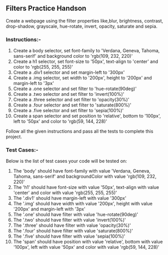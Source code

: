 ## Filters Practice Handson

Create a webpage using the filter properties like,blur, brightness, contrast, drop-shadow, grayscale, hue-rotate, invert, opacity, saturate and sepia.

### Instructions:-

1. Create a body selector, set font-family to 'Verdana, Geneva, Tahoma, sans-serif' and background color to 'rgb(109, 232, 220)'
2. Create a h1 selector, set font-size to '50px', text-align to 'center' and color to 'rgb(255, 255, 255)'
3. Create a .div1 selector and set margin-left to '300px'
4. Create a .img selector, set width to '200px', height to '200px' and margin-left to '3px'
5. Create a .one selector and set filter to 'hue-rotate(90deg)'
6. Create a .two selector and set filter to 'invert(100%)'
7. Create a .three selector and set filter to 'opacity(30%)'
8. Create a .four selector and set filter to 'saturate(800%)'
9. Create a .five selector and set filter to 'sepia(100%)'
10. Create a span selector and set position to 'relative', bottom to '100px', left to '50px' and color to 'rgb(59, 144, 228)'

Follow all the given instructions and pass all the tests to complete this project.

### Test Cases:-

Below is the list of test cases your code will be tested on:

1. The 'body' should have font-family with value 'Verdana, Geneva, Tahoma, sans-serif' and backgroundColor with value 'rgb(109, 232, 220)'
2. The 'h1' should have font-size with value '50px', text-align with value 'center' and color with value 'rgb(255, 255, 255)'
3. The '.div1' should have margin-left with value '300px'
4. The '.img' should have width with value '200px', height with value '200px' and margin-left with '3px'
5. The '.one' should have filter with value 'hue-rotate(90deg)'
6. The '.two' should have filter with value 'invert(100%)'
7. The '.three' should have filter with value 'opacity(30%)'
8. The '.four' should have filter with value 'saturate(800%)'
9. The '.five' should have filter with value 'sepia(100%)'
10. The 'span' should have position with value 'relative', bottom with value '100px', left with value '50px' and color with value 'rgb(59, 144, 228)'